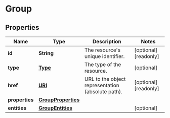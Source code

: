 

# Group

## Properties

| Name | Type | Description | Notes |
| ------------ | ------------- | ------------- | ------------- |
| **id** | **String** | The resource&#39;s unique identifier. |  [optional] [readonly] |
| **type** | [**Type**](Type.md) | The type of the resource. |  [optional] |
| **href** | [**URI**](URI.md) | URL to the object representation (absolute path). |  [optional] [readonly] |
| **properties** | [**GroupProperties**](GroupProperties.md) |  |  |
| **entities** | [**GroupEntities**](GroupEntities.md) |  |  [optional] |


